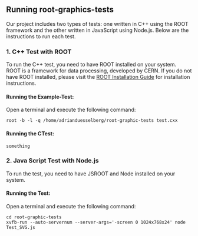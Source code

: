## Running root-graphics-tests

Our project includes two types of tests: one written in C++ using the ROOT framework and the other written in JavaScript using Node.js. Below are the instructions to run each test.

### 1. C++ Test with ROOT

To run the C++ test, you need to have ROOT installed on your system. ROOT is a framework for data processing, developed by CERN. If you do not have ROOT installed, please visit the [ROOT Installation Guide](https://root.cern/install/) for installation instructions.

#### Running the Example-Test:
Open a terminal and execute the following command:
```shell
root -b -l -q /home/adrianduesselberg/root-graphic-tests test.cxx
```
#### Running the CTest:
```shell
something
```

### 2. Java Script Test with Node.js

To run the test, you need to have JSROOT and Node installed on your system.

#### Running the Test:
Open a terminal and execute the following command:
```shell
cd root-graphic-tests
xvfb-run --auto-servernum --server-args='-screen 0 1024x768x24' node Test_SVG.js
```

